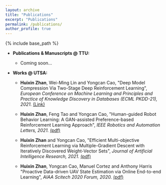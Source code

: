 ```yaml
---
layout: archive
title: "Publications"
excerpt: "Publications"
permalink: /publications/
author_profile: true
---
```

{% include base_path %}


* <b>Publications & Manuscripts @ TTU:</b>
  * Coming soon...

* <b>Works @ UTSA:</b>

  * <b>Huixin Zhan</b>, Wei-Ming Lin and Yongcan Cao, "Deep Model Compression Via Two-Stage Deep Reinforcement Learning", <i> European Conference on Machine Learning and Principles and Practice of Knowledge Discovery in Databases (ECML PKDD-21), 2021.</i> [(Link)](https://2021.ecmlpkdd.org/?page_id=1811)

  * <b>Huixin Zhan</b>, Feng Tao and Yongcan Cao, "Human-guided Robot Behavior Learning: A GAN-assisted Preference-based Reinforcement Learning Approach", <i> IEEE Robotics and Automation Letters, 2021.</i> [(pdf)](https://ieeexplore.ieee.org/abstract/document/9369902)

  * <b>Huixin Zhan</b> and Yongcan Cao, "Efficient Multi-objective Reinforcement Learning via Multiple-Gradient Descent with Iteratively Discovered Weight-Vector Sets", <i>Journal of Artificial Intelligence Research, 2021.</i> [(pdf)](https://www.jair.org/index.php/jair/article/view/12270/26648)

  * <b>Huixin Zhan</b>, Yongcan Cao, Manuel Cortez and Anthony Harris "Proactive Data-driven UAV State Estimation via Online End-to-end Learning", <i>AIAA Scitech 2020 Forum, 2020.</i> [(pdf)](https://arc.aiaa.org/doi/abs/10.2514/6.2020-1090)
